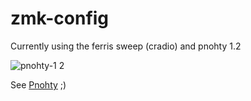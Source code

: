 # zmk-config
Currently using the ferris sweep (cradio) and pnohty 1.2

![pnohty-1 2](https://user-images.githubusercontent.com/16619392/151906296-122d40a5-5672-436d-ae34-5348a25c61fd.png)

See [Pnohty](https://github.com/rayduck/pnohty/) ;)
